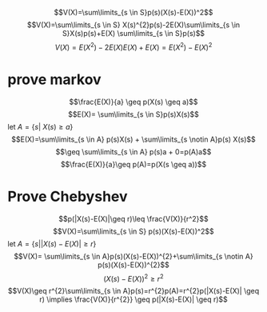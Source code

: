 $$V(X)=\sum\limits_{s \in S}p(s)(X(s)-E(X))^2$$
$$V(X)=\sum\limits_{s \in S} X(s)^{2}p(s)-2E(X)\sum\limits_{s \in S}X(s)p(s)+E(X) \sum\limits_{s \in S}p(s)$$
$$V(X)=E(X^{2})-2E(X)E(X)+E(X)=E(X^{2})-E(X)^{2}$$

# prove markov
$$\frac{E(X)}{a} \geq p(X(s) \geq a)$$
$$E(X)= \sum\limits_{s \in S}p(s)X(s)$$
let $A=\{s | \ X(s) \geq a\}$
$$E(X)=\sum\limits_{s \in A} p(s)X(s) + \sum\limits_{s \notin A}p(s) X(s)$$
$$\geq \sum\limits_{s \in A} p(s)a + 0=p(A)a$$
$$\frac{E(X)}{a}\geq p(A)=p(X(s \geq a))$$

# Prove Chebyshev
$$p(|X(s)-E(X)|\geq r)\leq \frac{V(X)}{r^2}$$
$$V(X)=\sum\limits_{s \in S} p(s)(X(s)-E(X))^2$$
let $A=\{s| |X(s)-E(X)|\geq r \}$
$$V(X)= \sum\limits_{s \in A}p(s)(X(s)-E(X))^{2}+\sum\limits_{s \notin A} p(s)(X(s)-E(X))^{2}$$
$$(X(s)-E(X))^{2} \geq r^{2}$$
$$V(X)\geq r^{2}\sum\limits_{s \in A}p(s)=r^{2}p(A)=r^{2}p(|X(s)-E(X)| \geq r) \implies \frac{V(X)}{r^{2}} \geq p(|X(s)-E(X)| \geq r)$$

